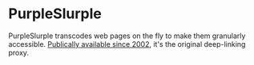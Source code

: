 # PurpleSlurple
PurpleSlurple transcodes web pages on the fly to make them granularly accessible. <a href="https://via.hypothes.is/https://dougengelbart.org/colloquium/forum/ba-unrev-talk/0209/msg00015.html">Publically available since 2002</a>, it's the original deep-linking proxy.
